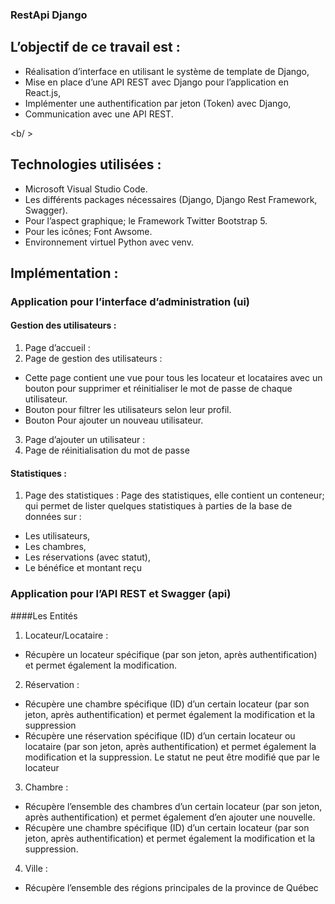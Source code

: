 ### RestApi Django
## L’objectif de ce travail est : 
- Réalisation d’interface en utilisant le système de template de Django, 
- Mise en place d’une API REST avec Django pour l’application en React.js,
- Implémenter une authentification par jeton (Token) avec Django, 
- Communication avec une API REST.

<b/ >

## Technologies utilisées : 
- Microsoft Visual Studio Code.
- Les différents packages nécessaires (Django, Django Rest Framework, Swagger).
- Pour l’aspect graphique; le Framework Twitter Bootstrap 5.
- Pour les icônes; Font Awsome.
- Environnement virtuel Python avec venv.

## Implémentation :
### Application pour l’interface d’administration (ui)
#### Gestion des utilisateurs :
1. Page d’accueil :
2. Page de gestion des utilisateurs :
- Cette page contient une vue pour tous les locateur et locataires avec un bouton pour supprimer et réinitialiser le mot de passe de chaque  utilisateur.
- Bouton pour filtrer les utilisateurs selon leur profil.
- Bouton Pour ajouter un nouveau utilisateur.
3. Page d’ajouter un utilisateur :
4. Page de réinitialisation du mot de passe
#### Statistiques :
1. Page des statistiques :
Page des statistiques, elle contient un conteneur; qui permet de lister quelques statistiques à parties de la base de données sur : 
- Les utilisateurs, 
- Les chambres, 
- Les réservations (avec statut), 
- Le bénéfice et montant reçu
### Application pour l’API REST et Swagger (api)
####Les Entités 
1. Locateur/Locataire :
- Récupère un locateur spécifique (par son jeton, après  authentification) et permet également la modification.

2. Réservation :
- Récupère une chambre spécifique (ID) d’un certain locateur (par son  jeton, après authentification) et permet également la modification et  la suppression
- Récupère une réservation spécifique (ID) d’un certain locateur ou  locataire (par son jeton, après authentification) et permet également  la modification et la suppression. Le statut ne peut être modifié que  par le locateur
3. Chambre :
- Récupère l’ensemble des chambres d’un certain locateur (par son  jeton, après authentification) et permet également d’en ajouter une  nouvelle.
- Récupère une chambre spécifique (ID) d’un certain locateur (par son  jeton, après authentification) et permet également la modification et  la suppression.
4. Ville :
- Récupère l’ensemble des régions principales de la province de Québec

